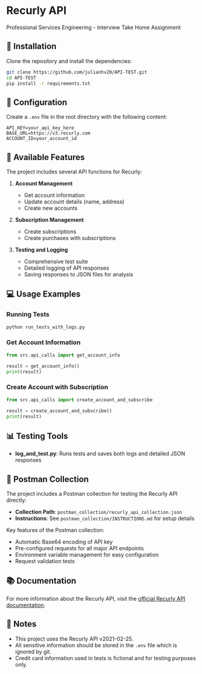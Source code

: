 # Recurly API  

Professional Services Engineering - Interview Take Home Assignment

## 📌 Installation

Clone the repository and install the dependencies:

```bash
git clone https://github.com/julianhv20/API-TEST.git
cd API-TEST
pip install -r requirements.txt
```

## 🔑 Configuration

Create a `.env` file in the root directory with the following content:

```
API_KEY=your_api_key_here
BASE_URL=https://v3.recurly.com
ACCOUNT_ID=your_account_id
```

## 🚀 Available Features

The project includes several API functions for Recurly:

1. **Account Management**
   - Get account information
   - Update account details (name, address)
   - Create new accounts

2. **Subscription Management**
   - Create subscriptions
   - Create purchases with subscriptions

3. **Testing and Logging**
   - Comprehensive test suite
   - Detailed logging of API responses
   - Saving responses to JSON files for analysis

## 💻 Usage Examples

### Running Tests

```bash
python run_tests_with_logs.py
```

### Get Account Information

```python
from src.api_calls import get_account_info

result = get_account_info()
print(result)
```

### Create Account with Subscription

```python
from src.api_calls import create_account_and_subscribe

result = create_account_and_subscribe()
print(result)
```

## 📊 Testing Tools

- **log_and_test.py**: Runs tests and saves both logs and detailed JSON responses

## 🔌 Postman Collection

The project includes a Postman collection for testing the Recurly API directly:

- **Collection Path**: `postman_collection/recurly_api_collection.json`
- **Instructions**: See `postman_collection/INSTRUCTIONS.md` for setup details

Key features of the Postman collection:

- Automatic Base64 encoding of API key
- Pre-configured requests for all major API endpoints
- Environment variable management for easy configuration
- Request validation tests

## 📚 Documentation

For more information about the Recurly API, visit the [official Recurly API documentation](https://developers.recurly.com/api/v2021-02-25/).

## 📝 Notes

- This project uses the Recurly API v2021-02-25.
- All sensitive information should be stored in the `.env` file which is ignored by git.
- Credit card information used in tests is fictional and for testing purposes only.
